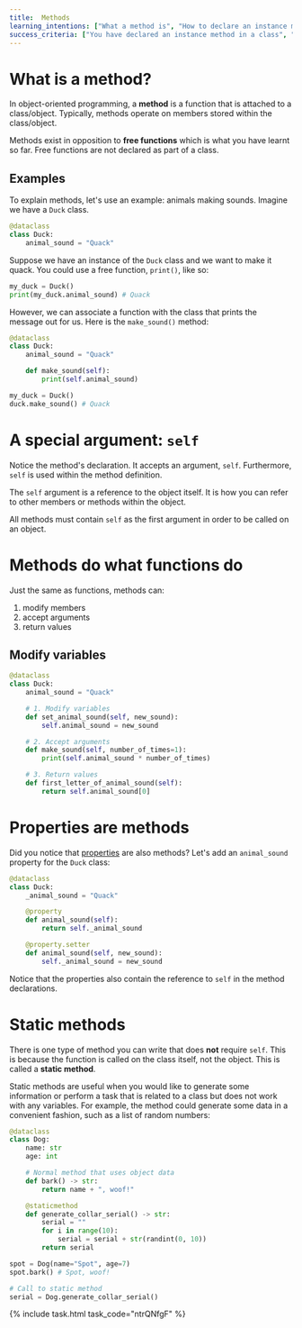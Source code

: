 ```yaml
---
title:  Methods
learning_intentions: ["What a method is", "How to declare an instance method"]
success_criteria: ["You have declared an instance method in a class", "You have called a method on an object"]
---
```


# What is a method?

In object-oriented programming, a **method** is a function that is attached to a class/object. Typically, methods operate on members stored within the class/object.

Methods exist in opposition to **free functions** which is what you have learnt so far. Free functions are not declared as part of a class.

## Examples

To explain methods, let's use an example: animals making sounds. Imagine we have a ``Duck`` class.

```python
@dataclass
class Duck:
    animal_sound = "Quack"
```

Suppose we have an instance of the ``Duck`` class and we want to make it quack. You could use a free function, ``print()``, like so:

```python
my_duck = Duck()
print(my_duck.animal_sound) # Quack
```

However, we can associate a function with the class that prints the message out for us. Here is the ``make_sound()`` method:

```python
@dataclass
class Duck:
    animal_sound = "Quack"

    def make_sound(self):
        print(self.animal_sound)

my_duck = Duck()
duck.make_sound() # Quack
```

# A special argument: ``self``

Notice the method's declaration. It accepts an argument, ``self``. Furthermore, ``self`` is used within the method definition.

The ``self`` argument is a reference to the object itself. It is how you can refer to other members or methods within the object.

All methods must contain ``self`` as the first argument in order to be called on an object.

# Methods do what functions do

Just the same as functions, methods can:
1. modify members
2. accept arguments
3. return values

## Modify variables

```python
@dataclass
class Duck:
    animal_sound = "Quack"

    # 1. Modify variables
    def set_animal_sound(self, new_sound):
        self.animal_sound = new_sound

    # 2. Accept arguments
    def make_sound(self, number_of_times=1):
        print(self.animal_sound * number_of_times)

    # 3. Return values
    def first_letter_of_animal_sound(self):
        return self.animal_sound[0]
```

# Properties are methods

Did you notice that [properties](02.members-and-properties.md) are also methods? Let's add an ``animal_sound`` property for the ``Duck`` class:

```python
@dataclass
class Duck:
    _animal_sound = "Quack"

    @property
    def animal_sound(self):
        return self._animal_sound

    @property.setter
    def animal_sound(self, new_sound):
        self._animal_sound = new_sound
```

Notice that the properties also contain the reference to ``self`` in the method declarations.

# Static methods

There is one type of method you can write that does **not** require ``self``. This is because the function is called on the class itself, not the object. This is called a **static method**.

Static methods are useful when you would like to generate some information or perform a task that is related to a class but does not work with any variables. For example, the method could generate some data in a convenient fashion, such as a list of random numbers:

```python
@dataclass
class Dog:
    name: str
    age: int

    # Normal method that uses object data
    def bark() -> str:
        return name + ", woof!"

    @staticmethod
    def generate_collar_serial() -> str:
        serial = ""
        for i in range(10):
            serial = serial + str(randint(0, 10))
        return serial

spot = Dog(name="Spot", age=7)
spot.bark() # Spot, woof!

# Call to static method
serial = Dog.generate_collar_serial()
```

{% include task.html task_code="ntrQNfgF" %}